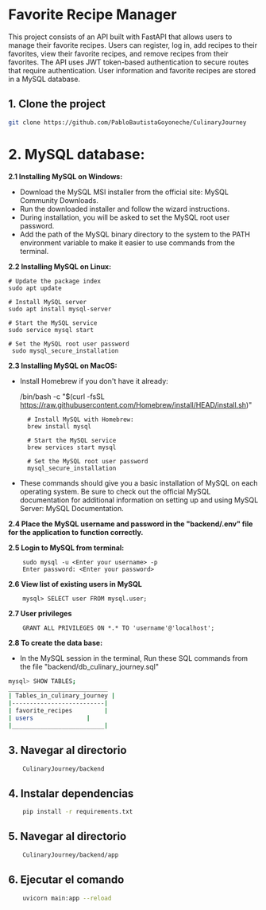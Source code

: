 # Favorite Recipe Manager

This project consists of an API built with FastAPI that allows users to manage their favorite recipes. Users can register, log in, add recipes to their favorites, view their favorite recipes, and remove recipes from their favorites. The API uses JWT token-based authentication to secure routes that require authentication. User information and favorite recipes are stored in a MySQL database.

## 1. Clone the project
```bash
git clone https://github.com/PabloBautistaGoyoneche/CulinaryJourney
```

# 2. MySQL database:

**2.1 Installing MySQL on Windows:**
- Download the MySQL MSI installer from the official site: MySQL Community Downloads.
- Run the downloaded installer and follow the wizard instructions.
- During installation, you will be asked to set the MySQL root user password.
- Add the path of the MySQL binary directory to the system to the PATH environment variable to make it easier to use commands from the terminal.

**2.2 Installing MySQL on Linux:**


    # Update the package index
    sudo apt update
    
    # Install MySQL server
    sudo apt install mysql-server
    
    # Start the MySQL service
    sudo service mysql start
    
    # Set the MySQL root user password
     sudo mysql_secure_installation


**2.3 Installing MySQL on MacOS:**

- Install Homebrew if you don't have it already:


    /bin/bash -c "$(curl -fsSL https://raw.githubusercontent.com/Homebrew/install/HEAD/install.sh)"

        # Install MySQL with Homebrew:
        brew install mysql
        
        # Start the MySQL service
        brew services start mysql
        
        # Set the MySQL root user password
        mysql_secure_installation


- These commands should give you a basic installation of MySQL on each operating system. Be sure to check out the official MySQL documentation for additional information on setting up and using MySQL Server: MySQL Documentation.

**2.4 Place the MySQL username and password in the "backend/.env" file for the application to function correctly.**

**2.5 Login to MySQL from terminal:**


        sudo mysql -u <Enter your username> -p
        Enter password: <Enter your password>
		
**2.6 View list of existing users in MySQL**

        mysql> SELECT user FROM mysql.user;

**2.7 User privileges**

        GRANT ALL PRIVILEGES ON *.* TO 'username'@'localhost';

**2.8 To create the data base:**

- In the MySQL session in the terminal, Run these SQL commands from the file "backend/db_culinary_journey.sql"

```bash
mysql> SHOW TABLES;
____________________________
| Tables_in_culinary_journey |
|--------------------------|
| favorite_recipes         |
| users               |
|__________________________|
```

## 3. Navegar al directorio

```bash
    CulinaryJourney/backend
```

## 4. Instalar dependencias
```bash
    pip install -r requirements.txt
```

## 5. Navegar al directorio
```bash
    CulinaryJourney/backend/app
```

## 6. Ejecutar el comando
```bash
    uvicorn main:app --reload
```



